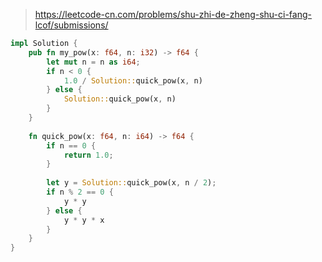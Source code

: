 > https://leetcode-cn.com/problems/shu-zhi-de-zheng-shu-ci-fang-lcof/submissions/

``` rust
impl Solution {
    pub fn my_pow(x: f64, n: i32) -> f64 {
        let mut n = n as i64;
        if n < 0 {
            1.0 / Solution::quick_pow(x, n)
        } else {
            Solution::quick_pow(x, n)
        }
    }
    
    fn quick_pow(x: f64, n: i64) -> f64 {
        if n == 0 {
            return 1.0;
        }
        
        let y = Solution::quick_pow(x, n / 2);
        if n % 2 == 0 {
            y * y
        } else {
            y * y * x
        }
    }
}
```